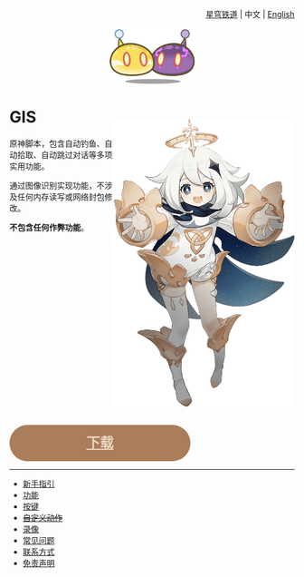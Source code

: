 <p align = 'right'>
  <a href = 'https://github.com/phonowell/march-7th'>星穹铁道</a>
  |
  中文
  |
  <a href = './doc/en/readme.md'>English</a>
</p>

<div align = 'center'>
  <img
    align = 'center'
    src = './static/slimes.png'
    width = '160'
  />
</div>

# GIS

<img
  align = 'right'
  src = './static/paimon.png'
  width = '320'
  style = 'background: none; transform: translateY(-32px);'
/>

原神脚本，包含自动钓鱼、自动拾取、自动跳过对话等多项实用功能。

通过图像识别实现功能，不涉及任何内存读写或网络封包修改。

**不包含任何作弊功能**。

<a align = 'center' href = 'https://github.com/phonowell/genshin-impact-script/releases' style = 'display: inline-block; width: 320px; height: 64px; line-height: 64px; background-color: rgb(170, 125, 91); color: rgb(234, 215, 189); font-size: 24px; font-weight: bold; border-radius: 32px;'>下载</a>

---

- [新手指引](./doc/guide.md)
- [功能](./doc/feature.md)
- [按键](./doc/keymap.md)
- ~~[自定义动作](./doc/tactic.md)~~
- [录像](./doc/recording.md)
- [常见问题](./doc/faq.md)
- [联系方式](./doc/contact.md)
- [免责声明](./doc/disclaimer.md)
